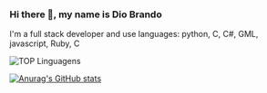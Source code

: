 ### Hi there 👋, my name is Dio Brando
I'm a full stack developer and use languages: python, C, C#, GML, javascript, Ruby, C

![TOP Linguagens](https://github-readme-stats.vercel.app/api/top-langs/?username=DioBruh&layout=compact&theme=great-gatsby)


[![Anurag's GitHub stats](https://github-readme-stats.vercel.app/api?username=DioBruh&show_icons=true&theme=great-gatsby)](https://github.com/anuraghazra/github-readme-stats)
